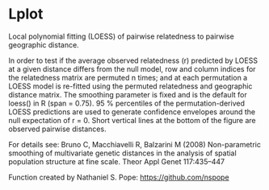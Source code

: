 # Lplot
Local polynomial fitting (LOESS) of pairwise relatedness to pairwise geographic distance.

In order to test if the average observed relatedness (r) predicted by LOESS at a given distance differs from the null model, 
row and column indices for the relatedness matrix are permuted n times; and at each permutation a LOESS model is re-fitted using the permuted relatedness and geographic distance matrix. The smoothing parameter is fixed and is the default for loess() in R (span = 0.75). 95 % percentiles of the permutation-derived LOESS predictions are used to generate confidence envelopes around the null expectation of r = 0. Short vertical lines at the bottom of the figure are observed pairwise distances.

For details see: Bruno C, Macchiavelli R, Balzarini M (2008) Non-parametric smoothing of multivariate genetic distances in the analysis of spatial population structure at fine scale. Theor Appl Genet 117:435–447

Function created by Nathaniel S. Pope: https://github.com/nspope

